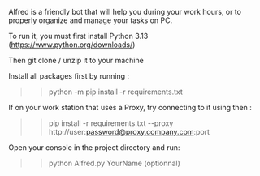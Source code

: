 Alfred is a friendly bot that will help you during your work hours, or to properly organize and manage your tasks on PC.

To run it, you must first install Python 3.13 (https://www.python.org/downloads/)

Then git clone / unzip it to your machine

Install all packages first by running :
>> python -m pip install -r requirements.txt

If on your work station that uses a Proxy, try connecting to it using then : 
>> pip install -r requirements.txt --proxy http://user:password@proxy.company.com:port

Open your console in the project directory and run:
>> python Alfred.py YourName (optionnal)
